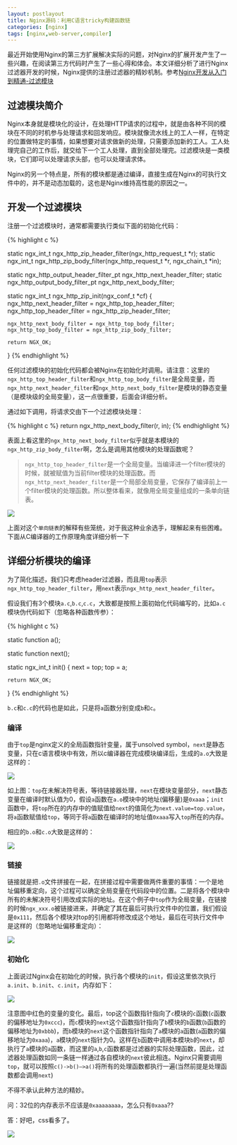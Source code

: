 ```yaml
---
layout: postlayout
title: Nginx源码：利用C语言tricky构建函数链
categories: [nginx]
tags: [nginx,web-server,compiler]
---
```


最近开始使用Nginx的第三方扩展解决实际的问题，对Nginx的扩展开发产生了一些兴趣，在阅读第三方代码时产生了一些心得和体会。本文详细分析了进行Nginx过滤器开发的时候，Nginx提供的注册过滤器的精妙机制。参考[Nginx开发从入门到精通-过滤模块](http://tengine.taobao.org/book/chapter_04.html)


## 过滤模块简介 ##

Nginx本身就是模块化的设计，在处理HTTP请求的过程中，就是由各种不同的模块在不同的时机参与处理请求和回发响应。模块就像流水线上的工人一样，在特定的位置做特定的事情，如果想要对请求做新的处理，只需要添加新的工人。工人处理完自己的工作后，就交给下一个工人处理，直到全部处理完。过滤模块是一类模块，它们即可以处理请求头部，也可以处理请求体。

Nginx的另一个特点是，所有的模块都是通过编译，直接生成在Nginx的可执行文件中的，并不是动态加载的，这也是Nginx维持高性能的原因之一。


## 开发一个过滤模块 ##

注册一个过滤模块时，通常都需要执行类似下面的初始化代码：

{% highlight c %}

static ngx_int_t ngx_http_zip_header_filter(ngx_http_request_t *r);
static ngx_int_t ngx_http_zip_body_filter(ngx_http_request_t *r, ngx_chain_t *in);

static ngx_http_output_header_filter_pt  ngx_http_next_header_filter;
static ngx_http_output_body_filter_pt    ngx_http_next_body_filter;

static ngx_int_t ngx_http_zip_init(ngx_conf_t *cf)
{
	ngx_http_next_header_filter = ngx_http_top_header_filter;
    ngx_http_top_header_filter = ngx_http_zip_header_filter;

    ngx_http_next_body_filter = ngx_http_top_body_filter;
    ngx_http_top_body_filter = ngx_http_zip_body_filter;

    return NGX_OK;
}
{% endhighlight %}

任何过滤模块的初始化代码都会被Nginx在初始化时调用。请注意：这里的`ngx_http_top_header_filter`和`ngx_http_top_body_filter`是全局变量，而`ngx_http_next_header_filter`和`ngx_http_next_body_filter`是模块的静态变量（是模块级的全局变量），这一点很重要，后面会详细分析。

通过如下调用，将请求交由下一个过滤模块处理：

{% highlight c %}
return ngx_http_next_body_filter(r, in);
{% endhighlight %}

表面上看这里的`ngx_http_next_body_filter`似乎就是本模块的`ngx_http_zip_body_filter`啊，怎么是调用其他模块的处理函数呢？

> `ngx_http_top_header_filter`是一个全局变量。当编译进一个filter模块的时候，就被赋值为当前filter模块的处理函数。而`ngx_http_next_header_filter`是一个局部全局变量，它保存了编译前上一个filter模块的处理函数。所以整体看来，就像用全局变量组成的一条单向链表。

![](http://tengine.taobao.org/book/_images/chapter-4-1.png)

上面对这个`单向链表`的解释有些笼统，对于我这种业余选手，理解起来有些困难。下面从C编译器的工作原理角度详细分析一下

## 详细分析模块的编译 ##

为了简化描述，我们只考虑header过滤器，而且用`top`表示`ngx_http_top_header_filter`，用`next`表示`ngx_http_next_header_filter`。

假设我们有3个模块`a.c`,`b.c`,`c.c`，大致都是按照上面初始化代码编写的，比如`a.c`模块伪代码如下（忽略各种函数传参）：

{% highlight c %}

static function a();

static function next();

static ngx_int_t init()
{
	next = top;
    top = a;

    return NGX_OK;
}
{% endhighlight %}

`b.c`和`c.c`的代码也是如此，只是将`a`函数分别变成`b`和`c`。

### 编译 ###

由于`top`是nginx定义的全局函数指针变量，属于unsolved symbol，`next`是静态变量，只在c语言模块中有效，所以c编译器在完成模块编译后，生成的`a.o`大致是这样的：

![](http://pchou.qiniudn.com/nginx-c-trick-function-chain-a-o.png)

如上图：`top`在未解决符号表，等待链接器处理，`next`在模块变量部分，`next`静态变量在编译时默认值为0，假设`a`函数在`a.o`模块中的地址(偏移量)是`0xaaa`；`init`函数中，将`top`所在的内存中的值赋值给`next`的值简化为`next.value=top.value`，将`a`函数赋值给`top`，等同于将`a`函数在编译时的地址值`0xaaa`写入`top`所在的内存。

相应的`b.o`和`c.o`大致是这样的：

![](http://pchou.qiniudn.com/nginx-c-trick-function-chain-b-o-c-o.png)

### 链接 ###

链接就是把`.o`文件拼接在一起，在拼接过程中需要做两件重要的事情：一个是地址偏移重定向，这个过程可以确定全局变量在代码段中的位置。二是将各个模块中所有的未解决符号引用改成实际的地址。在这个例子中`top`作为全局变量，在链接的时候`ngx_xxx.o`被链接进来，并确定了其在最后可执行文件中的位置，我们假设是`0x111`，然后各个模块对top的引用都将修改成这个地址，最后在可执行文件中是这样的（忽略地址偏移重定向）：

![](http://pchou.qiniudn.com/nginx-c-trick-function-chain-final-exe.png)

### 初始化 ###

上面说过Nginx会在初始化的时候，执行各个模块的`init`，假设这里依次执行`a.init`、`b.init`、`c.init`，内存如下：

![](http://pchou.qiniudn.com/nginx-c-trick-function-chain-init-invoke.png)

注意图中红色的变量的变化。最后，top这个函数指针指向了`c`模块的`c`函数(`c`函数的偏移地址为`0xccc`)，而`c`模块的`next`这个函数指针指向了`b`模块的`b`函数(`b`函数的偏移地址为`0xbbb`)，而`b`模块的`next`这个函数指针指向了`a`模块的`a`函数(`a`函数的偏移地址为`0xaaa`)，`a`模块的`next`指针为0。这样在`b`函数中调用本模块`b`的`next`，却执行了`a`模块的`a`函数，而这里的`a`,`b`,`c`函数都是过滤器的实际处理函数，因此，过滤器处理函数如同一条链一样通过各自模块的`next`彼此相连。Nginx只需要调用`top`，就可以按照`c()->b()—>a()`将所有的处理函数都执行一遍(当然前提是处理函数都会调用`next`)

不得不承认此种方法的精妙。

问：32位的内存表示不应该是`0xaaaaaaaa`，怎么只有`0xaaa`??

答：好吧，css看多了。

![](http://pchou.qiniudn.com/20130305200802_vNkuY.thumb.700_0%5B1%5D.jpg)

